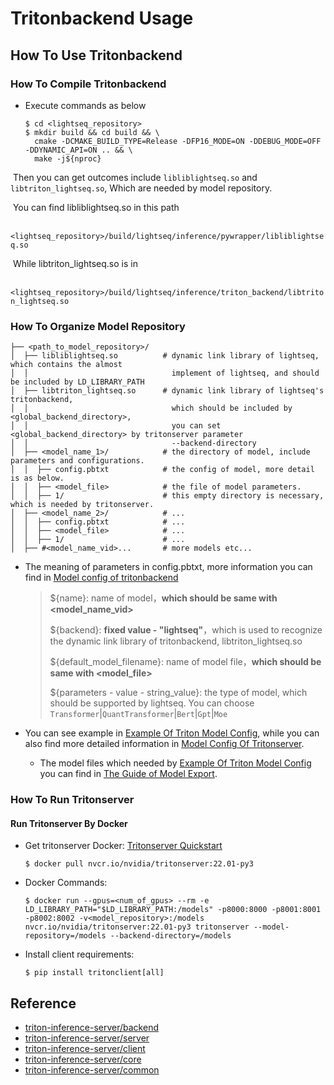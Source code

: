 # Tritonbackend Usage

## How To Use Tritonbackend

### How To Compile Tritonbackend

- Execute commands as below

  ```
  $ cd <lightseq_repository>
  $ mkdir build && cd build && \
  	cmake -DCMAKE_BUILD_TYPE=Release -DFP16_MODE=ON -DDEBUG_MODE=OFF -DDYNAMIC_API=ON .. && \
  	make -j${nproc}
  ```

​	Then you can get outcomes include `libliblightseq.so` and `libtriton_lightseq.so`, Which are needed by model repository.

​	You can find libliblightseq.so in this path

​		`<lightseq_repository>/build/lightseq/inference/pywrapper/libliblightseq.so`

​	While libtriton_lightseq.so is in

​		 `<lightseq_repository>/build/lightseq/inference/triton_backend/libtriton_lightseq.so`

### How To Organize Model Repository

```
├── <path_to_model_repository>/
│  ├── libliblightseq.so          # dynamic link library of lightseq, which contains the almost
│  │                                implement of lightseq, and should be included by LD_LIBRARY_PATH
│  ├── libtriton_lightseq.so      # dynamic link library of lightseq's tritonbackend,
│  │                                which should be included by <global_backend_directory>,
│  │                                you can set <global_backend_directory> by tritonserver parameter
│  │                                --backend-directory
│  ├── <model_name_1>/            # the directory of model, include parameters and configurations.
│  │  ├── config.pbtxt            # the config of model, more detail is as below.
│  │  ├── <model_file>            # the file of model parameters.
│  │  ├── 1/                      # this empty directory is necessary, which is needed by tritonserver.
│  ├── <model_name_2>/            # ...
│  │  ├── config.pbtxt            # ...
│  │  ├── <model_file>            # ...
│  │  ├── 1/                      # ...
│  ├── #<model_name_vid>...       # more models etc...
```

- The meaning of parameters in config.pbtxt, more information you can find in [Model config of tritonbackend](https://github.com/triton-inference-server/common/blob/main/protobuf/model_config.proto)

  > ${name}: name of model，**which should be same with <model_name_vid>**
  >
  > ${backend}: **fixed value - "lightseq"**，which is used to recognize the dynamic link library of tritonbackend,  libtriton_lightseq.so
  >
  > ${default_model_filename}: name of model file，**which should be same with <model_file>**
  >
  > ${parameters - value - string_value}: the type of model, which should be supported by lightseq. You can choose `Transformer`|`QuantTransformer`|`Bert`|`Gpt`|`Moe`

- You can see example in [Example Of Triton Model Config](https://github.com/bytedance/lightseq/tree/master/examples/triton_backend/model_repo), while you can also find more detailed information in [Model Config Of Tritonserver](https://github.com/triton-inference-server/server/blob/main/docs/model_configuration.md).

  - The model files which needed by [Example Of Triton Model Config](https://github.com/bytedance/lightseq/tree/master/examples/triton_backend/model_repo) you can find in [The Guide of Model Export](https://github.com/bytedance/lightseq/blob/master/examples/inference/python/README.md).

### How To Run Tritonserver

#### Run Tritonserver By Docker

- Get tritonserver Docker: [Tritonserver Quickstart](https://github.com/triton-inference-server/server/blob/main/docs/quickstart.md#install-triton-docker-image)

  ```
  $ docker pull nvcr.io/nvidia/tritonserver:22.01-py3
  ```

- Docker Commands:

  ```
  $ docker run --gpus=<num_of_gpus> --rm -e LD_LIBRARY_PATH="$LD_LIBRARY_PATH:/models" -p8000:8000 -p8001:8001 -p8002:8002 -v<model_repository>:/models nvcr.io/nvidia/tritonserver:22.01-py3 tritonserver --model-repository=/models --backend-directory=/models
  ```

- Install client requirements:

  ```
  $ pip install tritonclient[all]
  ```

## Reference

- [triton-inference-server/backend](https://github.com/triton-inference-server/backend)
- [triton-inference-server/server](https://github.com/triton-inference-server/server)
- [triton-inference-server/client](https://github.com/triton-inference-server/client)
- [triton-inference-server/core](https://github.com/triton-inference-server/core)
- [triton-inference-server/common](https://github.com/triton-inference-server/common)
